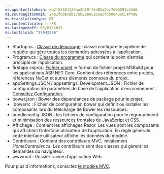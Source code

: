 ```yaml
---
ms.openlocfilehash: eb2f83504129ae2b19ff5d85a2bc7d90293b43d6
ms.sourcegitcommit: 24b1f6decbb17bb22a45166e5fdb0845c65af498
ms.translationtype: MT
ms.contentlocale: fr-FR
ms.lasthandoff: 03/01/2019
ms.locfileid: "57043396"
---
```

* Startup.cs : [Classe de démarrage](xref:fundamentals/startup) -classe configure le pipeline de requête qui gère toutes les demandes adressées à l’application.
* Program.cs : [Classe du programme](xref:fundamentals/index) qui contient le point d’entrée principal de l’application.
* firstapp.csproj : [Fichier projet](/dotnet/articles/core/preview3/tools/csproj) le format de fichier projet MSBuild pour les applications ASP.NET Core. Contient des références entre projets, références NuGet et autres éléments connexes du projet.
* appSettings.JSON / appsettings. Development.JSON : Fichier de configuration de paramètres de base de l’application d’environnement. [Consultez Configuration](xref:fundamentals/configuration/index).
* bower.json : Bower des dépendances de package pour le projet.
* .bowerrc : Fichier de configuration bower qui définit où installer les composants lors du télécharge de Bower les ressources.
* bundleconfig.JSON : les fichiers de configuration pour le regroupement et minimisation des ressources frontales de JavaScript et CSS.
* Affichage : Contient les affichages Razor. Les vues sont les composants qui affichent l’interface utilisateur de l’application. En règle générale, cette interface utilisateur affiche les données du modèle.
* Contrôleurs : Contient des contrôleurs MVC, initialement *HomeController.cs*. Les contrôleurs sont des classes qui gèrent les demandes du navigateur.
* wwwroot : Dossier racine d’application Web.

Pour plus d’informations, consultez [le modèle MVC](xref:mvc/overview).
